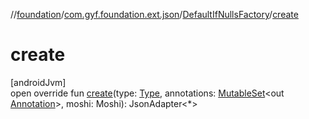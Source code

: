 //[foundation](../../../index.md)/[com.gyf.foundation.ext.json](../index.md)/[DefaultIfNullsFactory](index.md)/[create](create.md)

# create

[androidJvm]\
open override fun [create](create.md)(type: [Type](https://developer.android.com/reference/kotlin/java/lang/reflect/Type.html), annotations: [MutableSet](https://kotlinlang.org/api/core/kotlin-stdlib/kotlin.collections/-mutable-set/index.html)&lt;out [Annotation](https://kotlinlang.org/api/core/kotlin-stdlib/kotlin/-annotation/index.html)&gt;, moshi: Moshi): JsonAdapter&lt;*&gt;